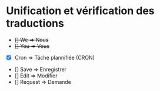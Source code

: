 # Unification et vérification des traductions

* ~~[] We => Nous~~
* ~~[] You => Vous~~
* [x] Cron => Tâche plannifiée (CRON)
* [] Save => Enregistrer
* [] Edit => Modifier
* [] Request => Demande
